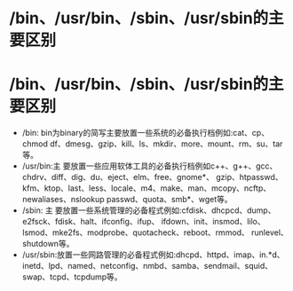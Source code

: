 # /bin、/usr/bin、/sbin、/usr/sbin的主要区别


# /bin、/usr/bin、/sbin、/usr/sbin的主要区别

- /bin: bin为binary的简写主要放置一些系统的必备执行档例如:cat、cp、chmod     df、dmesg、gzip、kill、ls、mkdir、more、mount、rm、su、tar等。
- /usr/bin:主     要放置一些应用软体工具的必备执行档例如c++、g++、gcc、chdrv、diff、dig、du、eject、elm、free、gnome*、     gzip、htpasswd、kfm、ktop、last、less、locale、m4、make、man、mcopy、ncftp、     newaliases、nslookup passwd、quota、smb*、wget等。
- /sbin: 主     要放置一些系统管理的必备程式例如:cfdisk、dhcpcd、dump、e2fsck、fdisk、halt、ifconfig、ifup、     ifdown、init、insmod、lilo、lsmod、mke2fs、modprobe、quotacheck、reboot、rmmod、     runlevel、shutdown等。
- /usr/sbin:放置一些网路管理的必备程式例如:dhcpd、httpd、imap、in.*d、inetd、lpd、named、netconfig、nmbd、samba、sendmail、squid、swap、tcpd、tcpdump等。


